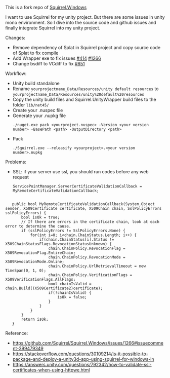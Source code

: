 This is a fork repo of [Squirrel.Windows](https://github.com/Squirrel/Squirrel.Windows)

I want to use Squirrel for my unity project. But there are some issues in unity mono environment. So I dive into the source code and github issues and finally integrate Squirrel into my unity project.

Changes:

- Remove dependency of Splat in Squirrel project and copy source code of Splat to fix compile
- Add Wrapper exe to fix issues [#414](https://github.com/Squirrel/Squirrel.Windows/issues/414) [#1266](https://github.com/Squirrel/Squirrel.Windows/issues/1266)
- Change bsdiff to VCdiff to fix [#651](https://github.com/Squirrel/Squirrel.Windows/issues/651)
  

Workflow:
- Unity build standalone 
- Rename `yourprojectname_Data/Resources/unity default resources` to `yourprojectname_Data/Resources/unity%20default%20resources`
- Copy the unity build files and Squirrel.UnityWrapper build files to the folder `lib/net45/` 
- Create your .nuspec file
- Generate your .nupkg file 
  ```
  ./nuget.exe pack <yourproject.nuspec> -Version <your version number> -BasePath <path> -OutputDirectory <path>
  ```
- Pack
  ```
  ./Squirrel.exe --releasify <yourproject>.<your version number>.nupkg
  ```


Problems:
- SSL: if your server use ssl, you should run codes before any web request
  
  ```
  ServicePointManager.ServerCertificateValidationCallback = MyRemoteCertificateValidationCallback;
 
 ```
    public bool MyRemoteCertificateValidationCallback(System.Object sender, X509Certificate certificate, X509Chain chain, SslPolicyErrors sslPolicyErrors) {
        bool isOk = true;
        // If there are errors in the certificate chain, look at each error to determine the cause.
        if (sslPolicyErrors != SslPolicyErrors.None) {
            for(int i=0; i<chain.ChainStatus.Length; i++) {
                if(chain.ChainStatus[i].Status != X509ChainStatusFlags.RevocationStatusUnknown) {
                    chain.ChainPolicy.RevocationFlag = X509RevocationFlag.EntireChain;
                    chain.ChainPolicy.RevocationMode = X509RevocationMode.Online;
                    chain.ChainPolicy.UrlRetrievalTimeout = new TimeSpan(0, 1, 0);
                    chain.ChainPolicy.VerificationFlags = X509VerificationFlags.AllFlags;
                    bool chainIsValid = chain.Build((X509Certificate2)certificate);
                    if(!chainIsValid) {
                        isOk = false;
                    }
                }
            }
        }
        return isOk;
    }
  ```

Reference:
- https://github.com/Squirrel/Squirrel.Windows/issues/1266#issuecomment-399479349
- https://stackoverflow.com/questions/30109214/is-it-possible-to-package-and-deploy-a-unity3d-app-using-squirrel-for-windows-in
- https://answers.unity.com/questions/792342/how-to-validate-ssl-certificates-when-using-httpwe.html
